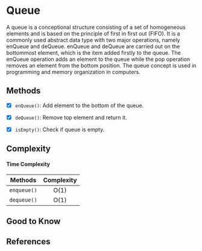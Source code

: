 # Queue

A queue is a conceptional structure consisting of a set of homogeneous elements and is based on the principle of first
in first out (FIFO). It is a commonly used abstract data type with two major operations, namely enQueue and deQueue. enQueue and deQueue
are carried out on the bottommost element, which is the item  added firstly to the queue. The enQueue operation adds an 
element to the queue while the pop operation removes an element from the bottom position. The queue concept is used in 
programming and memory organization in computers.



## Methods

- [x] `enQueue()`: Add element to the bottom of the queue.
- [x] `deQueue()`: Remove top element and return it.
- [x] `isEmpty()`: Check if queue is empty.


## Complexity

#### Time Complexity

| Methods      | Complexity |  
| :----------: | :----------------: |  
| `enqueue()`  |      O(1)          |  
| `dequeue()`  |      O(1)          |  

 


## Good to Know



## References